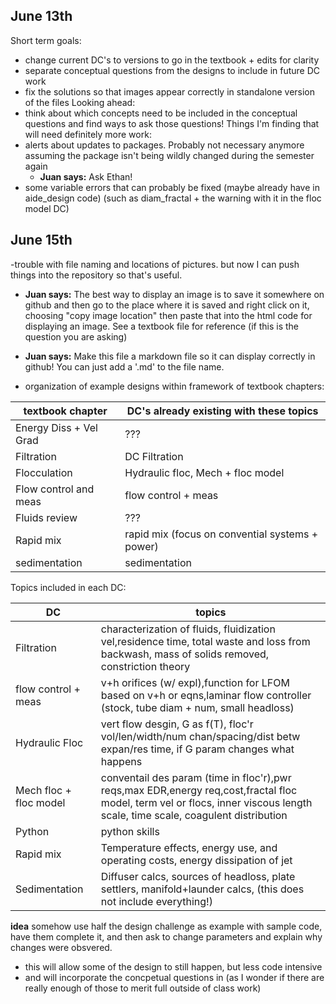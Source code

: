 ## June 13th
Short term goals:
- change current DC's to versions to go in the textbook + edits for clarity
- separate conceptual questions from the designs to include in future DC work
- fix the solutions so that images appear correctly in standalone version of the files
Looking ahead:
- think about which concepts need to be included in the conceptual questions and find ways to ask those questions!
Things I'm finding that will need definitely more work:
- alerts about updates to packages. Probably not necessary anymore assuming the package isn't being wildly changed during the semester again
  - **Juan says:** Ask Ethan!
- some variable errors that can probably be fixed (maybe already have in aide_design code) (such as diam_fractal + the warning with it in the floc model DC)

## June 15th
-trouble with file naming and locations of pictures. but now I can push things into the repository so that's useful.
  - **Juan says:** The best way to display an image is to save it somewhere on github and then go to the place where it is saved and right click on it, choosing "copy image location" then paste that into the html code for displaying an image. See a textbook file for reference (if this is the question you are asking)
- **Juan says:** Make this file a markdown file so it can display correctly in github! You can just add a '.md' to the file name.

- organization of example designs within framework of textbook chapters:  
 
 |textbook chapter| DC's already existing with these topics |
 |------|-------|
 |Energy Diss + Vel Grad|  ??? |
 |Filtration|  DC Filtration |
 |Flocculation| Hydraulic floc, Mech + floc model|
 |Flow control and meas| flow control + meas|
 |Fluids review| ??? | 
 |Rapid mix| rapid mix (focus on convential systems + power)|
 |sedimentation|sedimentation | 
 
 Topics included in each DC:
 
 |DC|topics|
 |-----|------|
 |Filtration| characterization of fluids, fluidization vel,residence time, total waste and loss from backwash, mass of solids removed, constriction theory|
 |flow control + meas|v+h orifices (w/ expl),function for LFOM based on v+h or eqns,laminar flow controller (stock, tube diam + num, small headloss)|
 |Hydraulic Floc|vert flow desgin, G as f(T), floc'r vol/len/width/num chan/spacing/dist betw expan/res time, if G param changes what happens|
 |Mech floc + floc model|conventail des param (time in floc'r),pwr reqs,max EDR,energy req,cost,fractal floc model, term vel or flocs, inner viscous length scale, time scale, coagulent distribution|
 |Python|python skills|
 |Rapid mix| Temperature effects, energy use, and operating costs, energy dissipation of jet|
 |Sedimentation|Diffuser calcs,  sources of headloss, plate settlers, manifold+launder calcs, (this does not include everything!)|
 
 
 **idea** 
 somehow use half the design challenge as example with sample code, have them complete it, and then ask to change parameters and explain why changes were obsvered. 
 - this will allow some of the design to still happen, but less code intensive
 - and will incorporate the concpetual questions in (as I wonder if there are really enough of those to merit full outside of class work)
